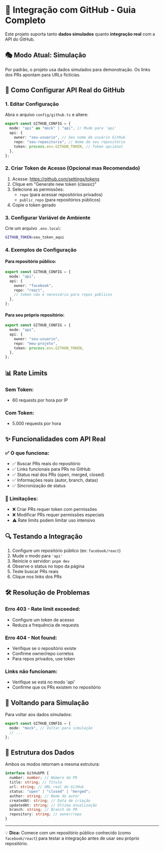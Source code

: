 # 🔗 Integração com GitHub - Guia Completo

Este projeto suporta tanto **dados simulados** quanto **integração real** com a API do GitHub.

## 🎭 **Modo Atual: Simulação**

Por padrão, o projeto usa dados simulados para demonstração. Os links dos PRs apontam para URLs fictícias.

## 🔧 **Como Configurar API Real do GitHub**

### 1. **Editar Configuração**

Abra o arquivo `config/github.ts` e altere:

```typescript
export const GITHUB_CONFIG = {
  mode: "api" as "mock" | "api", // Mude para 'api'
  api: {
    owner: "seu-usuario", // Seu nome de usuário GitHub
    repo: "seu-repositorio", // Nome do seu repositório
    token: process.env.GITHUB_TOKEN, // Token opcional
  },
};
```

### 2. **Criar Token de Acesso (Opcional mas Recomendado)**

1. Acesse: https://github.com/settings/tokens
2. Clique em "Generate new token (classic)"
3. Selecione as permissões:
   - `repo` (para acessar repositórios privados)
   - `public_repo` (para repositórios públicos)
4. Copie o token gerado

### 3. **Configurar Variável de Ambiente**

Crie um arquivo `.env.local`:

```bash
GITHUB_TOKEN=seu_token_aqui
```

### 4. **Exemplos de Configuração**

#### Para repositório público:

```typescript
export const GITHUB_CONFIG = {
  mode: "api",
  api: {
    owner: "facebook",
    repo: "react",
    // token não é necessário para repos públicos
  },
};
```

#### Para seu próprio repositório:

```typescript
export const GITHUB_CONFIG = {
  mode: "api",
  api: {
    owner: "seu-usuario",
    repo: "meu-projeto",
    token: process.env.GITHUB_TOKEN,
  },
};
```

## 📊 **Rate Limits**

### Sem Token:

- 60 requests por hora por IP

### Com Token:

- 5.000 requests por hora

## ✨ **Funcionalidades com API Real**

### ✅ **O que funciona:**

- ✅ Buscar PRs reais do repositório
- ✅ Links funcionais para PRs no GitHub
- ✅ Status real dos PRs (open, merged, closed)
- ✅ Informações reais (autor, branch, datas)
- ✅ Sincronização de status

### 🚧 **Limitações:**

- ❌ Criar PRs requer token com permissões
- ❌ Modificar PRs requer permissões especiais
- ⚠️ Rate limits podem limitar uso intensivo

## 🔍 **Testando a Integração**

1. Configure um repositório público (ex: `facebook/react`)
2. Mude o modo para `'api'`
3. Reinicie o servidor: `pnpm dev`
4. Observe o status no topo da página
5. Teste buscar PRs reais
6. Clique nos links dos PRs

## 🛠️ **Resolução de Problemas**

### Erro 403 - Rate limit exceeded:

- Configure um token de acesso
- Reduza a frequência de requests

### Erro 404 - Not found:

- Verifique se o repositório existe
- Confirme owner/repo corretos
- Para repos privados, use token

### Links não funcionam:

- Verifique se está no modo 'api'
- Confirme que os PRs existem no repositório

## 🔄 **Voltando para Simulação**

Para voltar aos dados simulados:

```typescript
export const GITHUB_CONFIG = {
  mode: "mock", // Voltar para simulação
  // ...
};
```

## 📝 **Estrutura dos Dados**

Ambos os modos retornam a mesma estrutura:

```typescript
interface GitHubPR {
  number: number; // Número do PR
  title: string; // Título
  url: string; // URL real do GitHub
  status: "open" | "closed" | "merged";
  author: string; // Nome do autor
  createdAt: string; // Data de criação
  updatedAt: string; // Última atualização
  branch: string; // Branch do PR
  repository: string; // owner/repo
}
```

---

💡 **Dica:** Comece com um repositório público conhecido (como `facebook/react`) para testar a integração antes de usar seu próprio repositório.
